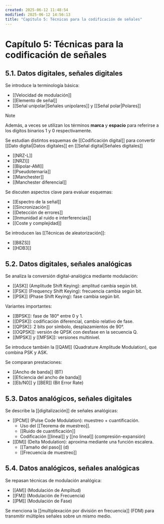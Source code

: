 ```yaml
---
created: 2025-06-12 11:48:54
modified: 2025-06-12 14:56:13
title: "Capítulo 5: Técnicas para la codificación de señales"
---
```


# Capítulo 5: Técnicas para la codificación de señales

## 5.1. Datos digitales, señales digitales

Se introduce la terminología básica:

- [[Velocidad de modulación]]
- [[Elemento de señal]]
- [[Señal unipolar|Señales unipolares]] y [[Señal polar|Polares]]

> [!note]
> Además, a veces se utilizan los términos **marca** y **espacio** para referirse a los dígitos binarios $1$ y $0$ respectivamente.

Se estudian distintos esquemas de [[Codificación digital]] para convertir [[Dato digital|Datos digitales]] en [[Señal digital|Señales digitales]]

- [[NRZ-L]]
- [[NRZI]]
- [[Bipolar-AMI]]
- [[Pseudoternaria]]
- [[Manchester]]
- [[Manchester diferencial]]

Se discuten aspectos clave para evaluar esquemas:

- [[Espectro de la señal]]
- [[Sincronización]]
- [[Detección de errores]]
- [[Inmunidad al ruido e interferencias]]
- [[Coste y complejidad]]

Se introducen las [[Técnicas de aleatorización]]:

- [[B8ZS]]
- [[HDB3]]

## 5.2. Datos digitales, señales analógicas

Se analiza la conversión digital-analógica mediante modulación:

- [[ASK]] (Amplitude Shift Keying): amplitud cambia según bit.
- [[FSK]] (Frequency Shift Keying): frecuencia cambia según bit.
- [[PSK]] (Phase Shift Keying): fase cambia según bit.

Variantes importantes:

- [[BPSK]]: fase de 180° entre 0 y 1.
- [[DPSK]]: codificación diferencial, cambio relativo de fase.
- [[QPSK]]: 2 bits por símbolo, desplazamientos de 90°.
- [[OQPSK]]: versión de QPSK con desfase en la secuencia Q.
- [[MPSK]] y [[MFSK]]: versiones multinivel.

Se introduce también la [[QAM]] (Quadrature Amplitude Modulation), que combina PSK y ASK.

Se comparan prestaciones:

- [[Ancho de banda]] (BT)
- [[Eficiencia del ancho de banda]]
- [[Eb/N0]] y [[BER]] (Bit Error Rate)

## 5.3. Datos analógicos, señales digitales

Se describe la [[digitalización]] de señales analógicas:

- [[PCM]] (Pulse Code Modulation): muestreo + cuantificación.
    - Uso del [[Teorema de muestreo]].
    - [[Ruido de cuantificación]]
    - Codificación [[lineal]] y [[no lineal]] (compresión-expansión)
- [[DM]] (Delta Modulation): aproxima mediante una función escalera.
    - [[Tamaño del paso]] (d)
    - [[Frecuencia de muestreo]]

## 5.4. Datos analógicos, señales analógicas

Se repasan técnicas de modulación analógica:

- [[AM]] (Modulación de Amplitud)
- [[FM]] (Modulación de Frecuencia)
- [[PM]] (Modulación de Fase)

Se menciona la [[multiplexación por división en frecuencia]] (FDM) para transmitir múltiples señales sobre un mismo medio.
